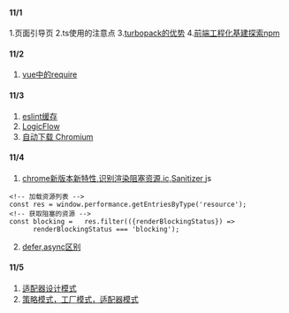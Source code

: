 
#### 11/1
1.页面引导页
2.ts使用的注意点
3.[turbopack的优势](https://mp.weixin.qq.com/s/FSMSvHb_zsW0op4slE8YOw)
4.[前端工程化基建探索npm](https://mp.weixin.qq.com/s/8WKqxJ_CSvwEtKHPcWHmdA)

#### 11/2
1. [vue中的require](https://mp.weixin.qq.com/s/aERKozDPGPdrePl21mN9JA)

#### 11/3
1. [eslint缓存](https://developer.aliyun.com/article/1044279)
2. [LogicFlow](https://github.dev/rookiewxy/LogicFlow)
2. [自动下载 Chromium](https://mp.weixin.qq.com/s/q3TlIxJf_457pYdp5qE33A)

#### 11/4
1. [chrome新版本新特性,识别渲染阻塞资源,ic,Sanitizer ](https://mp.weixin.qq.com/s/lvZ-Wl_FQhEyztmvUdb2aA)
js
```
<!-- 加载资源列表 -->
const res = window.performance.getEntriesByType('resource');
<!-- 获取阻塞的资源 -->
const blocking =   res.filter(({renderBlockingStatus}) =>
      renderBlockingStatus === 'blocking');
```
2. [defer,async区别](https://www.cnblogs.com/houxianzhou/p/16642148.html)

#### 11/5
1. [适配器设计模式](https://blog.csdn.net/outlierQiqi/article/details/120252439)
2. [策略模式，工厂模式，适配器模式](https://mp.weixin.qq.com/s/CKmevwy39MnpsseaH9SwrA)
